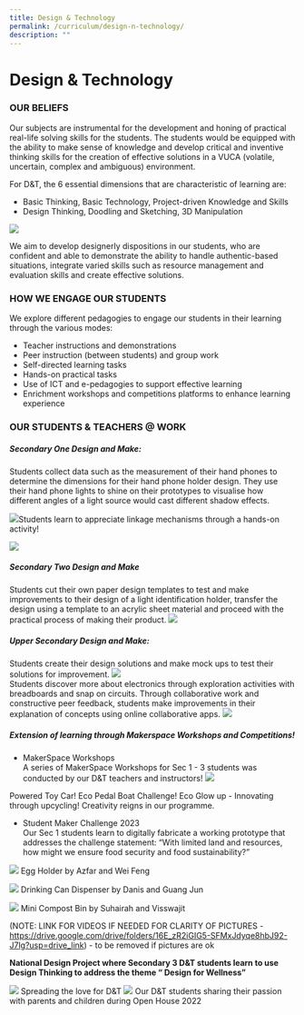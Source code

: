```yaml
---
title: Design & Technology
permalink: /curriculum/design-n-technology/
description: ""
---
```

# **Design &amp; Technology**

### OUR BELIEFS

Our subjects are instrumental for the development and honing of practical real-life solving skills for the students. The students would be equipped with the ability to make sense of knowledge and develop critical and inventive thinking skills for the creation of effective solutions in a VUCA (volatile, uncertain, complex and ambiguous) environment.

For&nbsp;D&amp;T, the 6 essential dimensions that are characteristic of learning are:

*   Basic Thinking, Basic Technology, Project-driven Knowledge and Skills
*   Design Thinking, Doodling and Sketching, 3D Manipulation

![](/images/Design&Techology2023/picture1.png)

We aim to develop designerly dispositions in our students, who are confident and able to demonstrate the ability to handle authentic-based situations, integrate varied skills such as resource management and evaluation skills and create effective solutions.


### HOW WE ENGAGE OUR STUDENTS

We explore different pedagogies to engage our students in their learning through the various modes:

*   Teacher instructions and demonstrations
*   Peer instruction (between students) and group work
*   Self-directed learning tasks
*   Hands-on practical tasks
*   Use of ICT and e-pedagogies to support effective learning
*   Enrichment workshops and competitions platforms to enhance learning experience

### OUR STUDENTS &amp; TEACHERS @ WORK

##### Secondary One Design and Make:
Students collect data such as the measurement of their hand phones to determine the dimensions for their hand phone holder design. They use their hand phone lights to shine on their prototypes to visualise how different angles of a light source would cast different shadow effects. 

![](/images/Design&Techology2023/pix002.png)Students learn to appreciate linkage mechanisms through a hands-on activity!


![](/images/Design&Techology2023/dnt003.jpg)
##### Secondary Two Design and Make
Students cut their own paper design templates to test and make improvements to their design of a light identification holder, transfer the design using a template to an acrylic sheet material and proceed with the practical process of making their product.
![](/images/Design&Techology2023/pix001.png)

##### Upper Secondary Design and Make:
Students create their design solutions and make mock ups to test their solutions for improvement.
 ![](/images/Design&Techology2023/pix003.png)   
Students discover more about electronics through exploration activities with breadboards and snap on circuits. Through collaborative work and constructive peer feedback, students make improvements in their explanation of concepts using online collaborative apps.
![](/images/Design&Techology2023/pix004.png)

##### Extension of learning through Makerspace Workshops and Competitions!
- MakerSpace Workshops\
A series of MakerSpace Workshops for Sec 1 - 3 students was conducted by our D&T teachers and instructors! 
![](/images/Design&Techology2023/pix005.png)  

Powered Toy Car! Eco Pedal Boat Challenge! Eco Glow up - Innovating through upcycling! Creativity reigns in our programme.

- Student Maker Challenge 2023\
Our Sec 1 students learn to digitally fabricate a working prototype that addresses the challenge statement: “With limited land and resources, how might we ensure food security and food sustainability?”

![](/images/Design&Techology2023/pix006.png)
Egg Holder by Azfar and Wei Feng

 ![](/images/Design&Techology2023/pix007.png) 
Drinking Can Dispenser by Danis and Guang Jun

  ![](/images/Design&Techology2023/pix008.png) 
Mini Compost Bin by Suhairah and Visswajit

(NOTE: LINK FOR VIDEOS IF NEEDED FOR CLARITY OF PICTURES - https://drive.google.com/drive/folders/16E_zR2iGIG5-SFMxJdyqe8hbJ92-J7lg?usp=drive_link) - to be removed if pictures are ok

**National Design Project where Secondary 3 D&T students learn to use Design Thinking to address the theme “ Design for Wellness”**

 ![](/images/Design&Techology2023/pix009.png)
Spreading the love for D&T 
![](/images/Design&Techology2023/pix010.png)
Our D&T students sharing their passion with parents and children during Open House 2022
